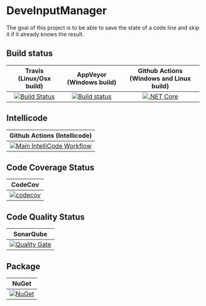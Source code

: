 # DeveInputManager
The goal of this project is to be able to save the state of a code line and skip it if it already knows the result.

## Build status

| Travis (Linux/Osx build) | AppVeyor (Windows build) | Github Actions (Windows and Linux build) |
|:------------------------:|:------------------------:|:----------------------------------------:|
| [![Build Status](https://travis-ci.org/devedse/DeveInputManager.svg?branch=master)](https://travis-ci.org/devedse/DeveInputManager) | [![Build status](https://ci.appveyor.com/api/projects/status/xaclf30ckkylyv50?svg=true)](https://ci.appveyor.com/project/devedse/deveinputmanager) | [![.NET Core](https://github.com/devedse/DeveInputManager/workflows/.NET%20Core/badge.svg)](https://github.com/devedse/DeveInputManager/actions?query=workflow%3A%22.NET+Core%22) |

## Intellicode

|  Github Actions (Intellicode) |
|:----------------------------------------:|
| [![Main IntelliCode Workflow](https://github.com/devedse/DeveInputManager/workflows/Main%20IntelliCode%20Workflow/badge.svg)](https://github.com/devedse/DeveInputManager/actions?query=workflow%3A%22Main+IntelliCode+Workflow%22) |

## Code Coverage Status

| CodeCov |
|:-------:|
| [![codecov](https://codecov.io/gh/devedse/DeveInputManager/branch/master/graph/badge.svg)](https://codecov.io/gh/devedse/DeveInputManager) |

## Code Quality Status

| SonarQube |
|:---------:|
| [![Quality Gate](https://sonarcloud.io/api/project_badges/measure?project=DeveInputManager&metric=alert_status)](https://sonarcloud.io/dashboard?id=DeveInputManager) |

## Package

| NuGet |
|:-----:|
| [![NuGet](https://img.shields.io/nuget/v/DeveInputManager.svg)](https://www.nuget.org/packages/DeveInputManager/) |
